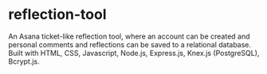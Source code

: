 # reflection-tool
An Asana ticket-like reflection tool, where an account can be created and personal comments and reflections can be saved to a relational database. Built with HTML, CSS, Javascript, Node.js, Express.js, Knex.js (PostgreSQL), Bcrypt.js.
